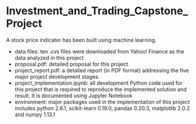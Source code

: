 # Investment_and_Trading_Capstone_Project
A stock price indicator has been built using machine learning.
- data files: ten .cvs files were downloaded from Yahoo! Finance as the data analyzed in this project 
- proposal.pdf: detailed proposal for this project
- project_report.pdf: a detailed report (in PDF format) addressing the five major project development stages. 
- project_implementation.ipynb: all development Python code used for this project that is required to reproduce the implemented solution and result. It is documented using Jupyter Notebook
- environment: major packages used in the implementation of this project includes python 2.6.1, scikit-learn 0.19.0, pandas 0.20.3, matplotlib 2.0.2 and numpy 1.13.1
